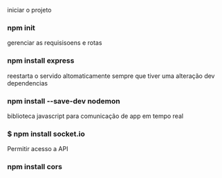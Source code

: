 iniciar o projeto
### npm init


gerenciar as requisisoens e rotas
### npm install express

reestarta o servido altomaticamente sempre que tiver uma alteração dev dependencias
### npm install --save-dev nodemon

biblioteca javascript para comunicação de app em tempo real
### $ npm install socket.io

Permitir acesso a API
### npm install cors
